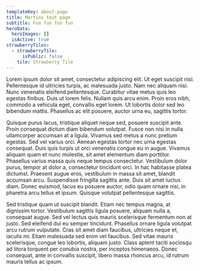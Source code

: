 ```yaml
---
templateKey: about-page
title: Martins test page
subtitle: Fun fun fun fun
heroData:
  heroImages: []
  isActive: true
strawberryTiles:
  - strawberryTile:
      isPublic: false
    tile: Strawberry Tile
---
```

 Lorem ipsum dolor sit amet, consectetur adipiscing elit. Ut eget suscipit nisl. Pellentesque id ultricies turpis, ac malesuada justo. Nam nec aliquam nisi. Nunc venenatis eleifend pellentesque. Curabitur vitae metus quis leo egestas finibus. Duis ut lorem felis. Nullam quis arcu enim. Proin eros nibh, commodo a vehicula eget, convallis eget lorem. Ut lobortis dolor sed leo bibendum mattis. Phasellus ac elit posuere, auctor urna eu, sagittis tortor.



Quisque purus lacus, tristique aliquet neque sed, posuere suscipit ante. Proin consequat dictum diam bibendum volutpat. Fusce non nisi in nulla ullamcorper accumsan at a ligula. Vivamus sed metus a nunc pretium egestas. Sed vel varius orci. Aenean egestas tortor nec urna egestas consequat. Duis quis turpis ut orci venenatis congue eu in augue. Vivamus aliquam quam et nunc molestie, sit amet elementum diam porttitor. Phasellus varius massa quis neque tempus consectetur. Vestibulum dolor purus, tempor at dolor a, consectetur tincidunt orci. In hac habitasse platea dictumst. Praesent augue eros, vestibulum in massa sit amet, blandit accumsan arcu. Suspendisse fringilla sagittis ante. Duis sit amet luctus diam. Donec euismod, lacus eu posuere auctor, odio quam ornare nisi, in pharetra arcu tellus et ipsum. Quisque volutpat pellentesque sagittis.



Sed tristique quam ut suscipit blandit. Etiam nec tempus magna, at dignissim tortor. Vestibulum sagittis ligula posuere, aliquam nulla a, consequat augue. Sed vel lectus quis mauris scelerisque fermentum non at justo. Sed eleifend dui eu semper tincidunt. Phasellus ornare ligula volutpat arcu rutrum vulputate. Cras sit amet diam faucibus, ultricies neque et, iaculis mi. Etiam malesuada sed enim vel faucibus. Sed vitae mauris scelerisque, congue leo lobortis, aliquam justo. Class aptent taciti sociosqu ad litora torquent per conubia nostra, per inceptos himenaeos. Donec consequat, ante in convallis suscipit, libero massa rhoncus arcu, id rutrum mauris tellus ac ipsum.
